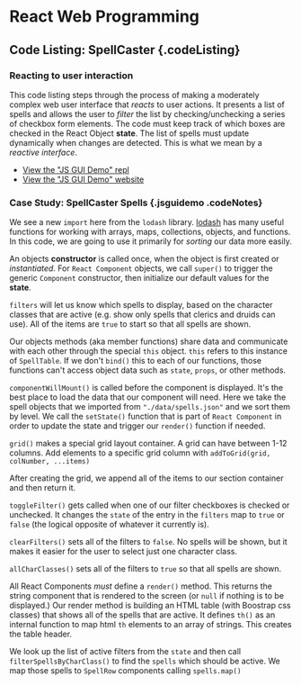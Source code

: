 # React Web Programming
Code Listing: SpellCaster {.codeListing}
-------------------------------------------------

### Reacting to user interaction

This code listing steps through the process of making a moderately complex
web user interface that _reacts_ to user actions. It presents a list of
spells and allows the user to _filter_ the list by checking/unchecking
a series of checkbox form elements. The code must keep track of which
boxes are checked in the React Object **state**. The list of spells must
update dynamically when changes are detected. This is what we mean
by a _reactive interface_.

- [View the "JS GUI Demo" repl](https://repl.it/@mcuringa/JSGuiDemo)
- [View the "JS GUI Demo" website](https://jsguidemo.mcuringa.repl.co/)

### Case Study: SpellCaster Spells {.jsguidemo .codeNotes}

<aside data-line-number="1">

We see a new `import` here from the `lodash` library. [lodash](https://lodash.com/docs/4.17.11)
has many useful functions for working with arrays, maps, collections,
objects, and functions. In this code, we are going to use it primarily
for _sorting_ our data more easily.

</aside>

<aside data-line-number="11">

An objects **constructor** is called once, when the object is first created
or _instantiated_. For `React Component` objects, we call `super()` to
trigger the generic `Component` constructor, then initialize our default
values for the **state**.

`filters` will let us know which spells to display, based on the character
classes that are active (e.g. show only spells that clerics and druids can use).
All of the items are `true` to start so that all spells are shown.

</aside>

<aside data-line-number="29">

Our objects methods (aka member functions) share data and communicate with each other
through the special `this` object. `this` refers to this instance of `SpellTable`.
If we don't `bind()` this to each of our functions, those functions can't
access object data such as `state`, `props`, or other methods.

</aside>

<aside data-line-number="35">

`componentWillMount()` is called before the component is displayed. It's the
best place to load the data that our component will need. Here we take the
spell objects that we imported from `"./data/spells.json"` and we sort
them by level. We call the `setState()` function that is part of `React Component`
in order to update the state and trigger our `render()` function if needed.

</aside>


<aside data-line-number="32">

`grid()` makes a special grid layout container. A grid can have
between 1-12 columns. Add elements to a specific grid column with
`addToGrid(grid, colNumber, ...items)`

After creating the grid, we append all of the items to our section
container and then return it.

</aside>

<aside data-line-number="39">

`toggleFilter()` gets called when one of our filter checkboxes is
checked or unchecked. It changes the `state` of the entry in the `filters` map
to `true` or `false` (the logical opposite of whatever it currently is).

</aside>

<aside data-line-number="45">

`clearFilters()` sets all of the filters to `false`. No spells will be shown,
but it makes it easier for the user to select just one character class.

</aside>

<aside data-line-number="53">

`allCharClasses()` sets all of the filters to `true` so that all spells are shown.

</aside>

<aside data-line-number="61">

All React Components _must_ define a `render()` method. This returns the string
component that is rendered to the screen (or `null` if nothing is to be displayed.)
Our render method is building an HTML table (with Boostrap css classes) that
shows all of the spells that are active. It defines `th()` as an internal
function to map html `th` elements to an array of strings. This creates the
table header.

</aside>


<aside data-line-number="75">

We look up the list of active filters from the `state` and then call
`filterSpellsByCharClass()` to find the `spells` which should be active.
We map those spells to `SpellRow` components calling `spells.map()`
</aside>
